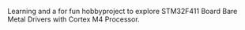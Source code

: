 Learning and a for fun hobbyproject to explore  STM32F411 Board Bare Metal Drivers with Cortex M4 Processor.